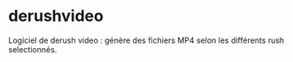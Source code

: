 # derushvideo
Logiciel de derush video : génère des fichiers MP4 selon les différents rush selectionnés.

